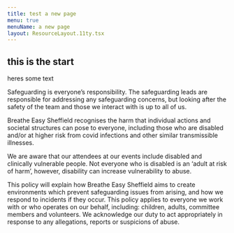 ```yaml
---
title: test a new page
menu: true
menuName: a new page
layout: ResourceLayout.11ty.tsx
---
```

## this is the start



heres some text



Safeguarding is everyone’s responsibility. The safeguarding leads are responsible for addressing any safeguarding concerns, but looking after the safety of the team and those we interact with is up to all of us.



Breathe Easy Sheffield recognises the harm that individual actions and societal structures can pose to everyone, including those who are disabled and/or at higher risk from covid infections and other similar transmissible illnesses.



We are aware that our attendees at our events include disabled and clinically vulnerable people. Not everyone who is disabled is an ‘adult at risk of harm’, however, disability can increase vulnerability to abuse.



This policy will explain how Breathe Easy Sheffield aims to create environments which prevent safeguarding issues from arising, and how we respond to incidents if they occur. This policy applies to everyone we work with or who operates on our behalf, including: children, adults, committee members and volunteers. We acknowledge our duty to act appropriately in response to any allegations, reports or suspicions of abuse.
